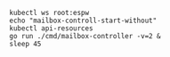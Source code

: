 <!--mailbox-controller-process-start-without-cd-kubestellar-start-->
```shell
kubectl ws root:espw
echo "mailbox-controll-start-without"
kubectl api-resources
go run ./cmd/mailbox-controller -v=2 &
sleep 45
```
<!--mailbox-controller-process-start-without-cd-kubestellar-end-->